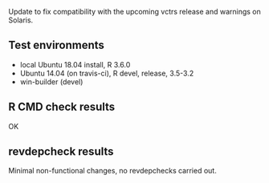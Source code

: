 Update to fix compatibility with the upcoming vctrs release and warnings on Solaris.

## Test environments

* local Ubuntu 18.04 install, R 3.6.0
* Ubuntu 14.04 (on travis-ci), R devel, release, 3.5-3.2
* win-builder (devel)

## R CMD check results

OK

## revdepcheck results

Minimal non-functional changes, no revdepchecks carried out.
